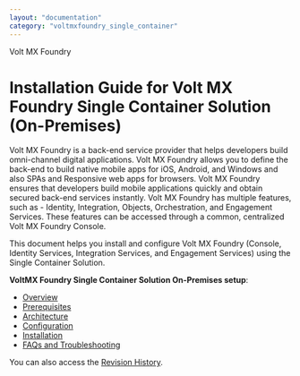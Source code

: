```yaml
---
layout: "documentation"
category: "voltmxfoundry_single_container"
---
```

                      

Volt MX  Foundry

Installation Guide for Volt MX Foundry Single Container Solution (On-Premises)
=============================================================================

Volt MX  Foundry is a back-end service provider that helps developers build omni-channel digital applications. Volt MX Foundry allows you to define the back-end to build native mobile apps for iOS, Android, and Windows and also SPAs and Responsive web apps for browsers. Volt MX Foundry ensures that developers build mobile applications quickly and obtain secured back-end services instantly. Volt MX Foundry has multiple features, such as - Identity, Integration, Objects, Orchestration, and Engagement Services. These features can be accessed through a common, centralized Volt MX Foundry Console.

This document helps you install and configure Volt MX Foundry (Console, Identity Services, Integration Services, and Engagement Services) using the Single Container Solution.

**VoltMX Foundry Single Container Solution On-Premises setup**:

*   [Overview](VoltMX_Foundry_Single_Container_Solution_On-Prem_.html#overview-volt-mx-foundry-single-container-solution)
*   [Prerequisites](VoltMX_Foundry_Single_Container_Solution_On-Prem_.html#prerequisites)
*   [Architecture](VoltMX_Foundry_Single_Container_Solution_On-Prem_.html#architecture)
*   [Configuration](VoltMX_Foundry_Single_Container_Solution_On-Prem_.html#configuration)
*   [Installation](VoltMX_Foundry_Single_Container_Solution_On-Prem_.html#installation)
*   [FAQs and Troubleshooting](VoltMX_Foundry_Single_Container_Solution_On-Prem_.html#faqs-and-troubleshooting)

You can also access the [Revision History](VoltMX_Foundry_Single_Container_Solution_On-Premises_Install_Guide.html).
